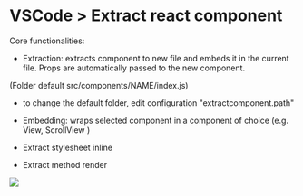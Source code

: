 # VSCode > Extract react component

Core functionalities:
- Extraction: extracts component to new file and embeds it in the current file. Props are automatically passed to the new component. 

(Folder default src/components/NAME/index.js)
- to change the default folder, edit configuration "extractcomponent.path"

- Embedding: wraps selected component in a component of choice (e.g. View, ScrollView )

- Extract stylesheet inline

- Extract method render


![](https://github.com/zucska/extract-component/blob/master/extract-component.gif?raw=true)
